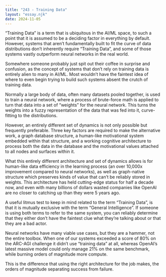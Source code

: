 ```yaml
---
title: "243 - Training Data"
layout: "essay.njk"
date: 2024-11-05
---
```


“Training Data” is a term that is ubiquitous in the AI/ML space, to such a point that it is assumed to be a deciding factor in everything by default. However, systems that aren’t fundamentally built to fit the curve of data distributions don’t inherently require “Training Data”, and some of those systems vastly outperform neural networks in the real world. 

Somewhere someone probably just spit out their coffee in surprise and confusion, as the concept of systems that don’t rely on training data is entirely alien to many in AI/ML. Most wouldn’t have the faintest idea of where to even begin trying to build such systems absent the crutch of training data.

Normally a large body of data, often many datasets pooled together, is used to train a neural network, where a process of brute-force math is applied to turn that data into a set of “weights” for the neural network. This turns the weights into a fuzzy representation of the data that was fed into it, curve-fitting to the distributions. 

However, an entirely different set of dynamics is not only possible but frequently preferable. Three key factors are required to make the alternative work, a graph database structure, a human-like motivational system embedded within that structure, and a working cognitive architecture to process both the data in the database and the motivational values attached to all nodes and surfaces within it.

What this entirely different architecture and set of dynamics allows is for human-like data efficiency in the learning process (an over 10,000x improvement compared to neural networks), as well as graph-native structure which preserves kinds of value that can’t be reliably stored in weights. This architecture has held cutting-edge status for half a decade now, and even with many billions of dollars wasted companies like OpenAI are no closer to catching up than they were 5 years ago.

A useful litmus test to keep in mind related to the term “Training Data”, is that it is mutually exclusive with the term “General Intelligence”. If someone is using both terms to refer to the same system, you can reliably determine that they either don’t have the faintest clue what they’re talking about or that they are a bad actor.

Neural networks have many viable use cases, but they are a hammer, not the entire toolbox. When one of our systems exceeded a score of 80% on the ARC-AGI challenge it didn’t use “training data” at all, whereas OpenAI’s latest massive model could only manage 21% on the same benchmark, while burning orders of magnitude more compute. 

This is the difference that using the right architecture for the job makes, the orders of magnitude separating success from failure.

